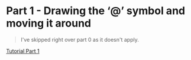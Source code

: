 # Part 1 - Drawing the ‘@’ symbol and moving it around

> I've skipped right over part 0 as it doesn't apply.

[Tutorial Part 1](http://rogueliketutorials.com/tutorials/tcod/v2/part-1/)
